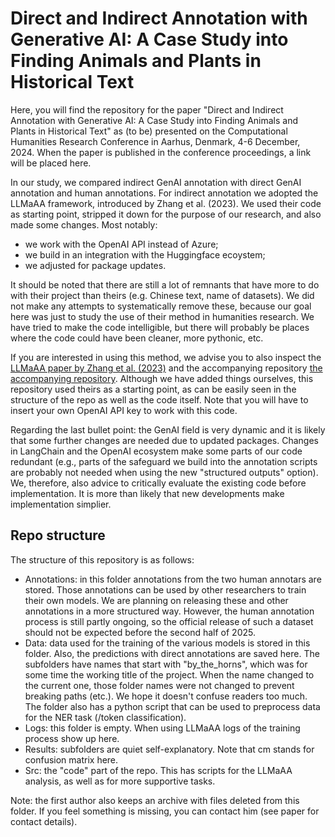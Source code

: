 # **Direct and Indirect Annotation with Generative AI: A Case Study into Finding Animals and Plants in Historical Text**
Here, you will find the repository for the paper "Direct and Indirect Annotation with Generative AI: A Case Study into Finding Animals and Plants in Historical Text" as (to be) presented on the Computational Humanities Research Conference in Aarhus, Denmark, 4-6 December, 2024. When the paper is published in the conference proceedings, a link will be placed here.

In our study, we compared indirect GenAI annotation with direct GenAI annotation and human annotations. For indirect annotation we adopted the LLMaAA framework, introduced by Zhang et al. (2023). We used their code as starting point, stripped it down for the purpose of our research, and also made some changes. Most notably: 

* we work with the OpenAI API instead of Azure;
* we build in an integration with the Huggingface ecoystem;
* we adjusted for package updates. 

It should be noted that there are still a lot of remnants that have more to do with their project than theirs (e.g. Chinese text, name of datasets). We did not make any attempts to systematically remove these, because our goal here was just to study the use of their method in humanities research. We have tried to make the code intelligible, but there will probably be places where the code could have been cleaner, more pythonic, etc. 

If you are interested in using this method, we advise you to also inspect the [LLMaAA paper by Zhang et al. (2023)](https://aclanthology.org/2023.findings-emnlp.872n) and the accompanying repository [the accompanying repository](https://github.com/ridiculouz/LLMaAA/tree/main). Although we have added things ourselves, this repository used theirs as a starting point, as can be easily seen in the structure of the repo as well as the code itself. Note that you will have to insert your own OpenAI API key to work with this code.

Regarding the last bullet point: the GenAI field is very dynamic and it is likely that some further changes are needed due to updated packages. Changes in LangChain and the OpenAI ecosystem make some parts of our code redundant (e.g., parts of the safeguard we build into the annotation scripts are probably not needed when using the new "structured outputs" option). We, therefore, also advice to critically evaluate the existing code before implementation. It is more than likely that new developments make implementation simplier. 

## **Repo structure**
The structure of this repository is as follows:
* Annotations: in this folder annotations from the two human annotars are stored. Those annotations can be used by other researchers to train their own models. We are planning on releasing these and other annotations in a more structured way. However, the human annotation process is still partly ongoing, so the official release of such a dataset should not be expected before the second half of 2025.
* Data: data used for the training of the various models is stored in this folder. Also, the predictions with direct annotations are saved here.
The subfolders have names that start with "by_the_horns", which was for some time the working title of the project. When the name changed to the current one, those folder names were not changed to prevent breaking paths (etc.). We hope it doesn't confuse readers too much. The folder also has a python script that can be used to preprocess data for the NER task (/token classification).
* Logs: this folder is empty. When using LLMaAA logs of the training process show up here.
* Results: subfolders are quiet self-explanatory. Note that cm stands for confusion matrix here.
* Src: the "code" part of the repo. This has scripts for the LLMaAA analysis, as well as for more supportive tasks. 

Note: the first author also keeps an archive with files deleted from this folder. If you feel something is missing, you can contact him (see paper for contact details).
